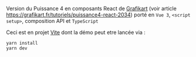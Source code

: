 Version du Puissance 4 en composants React de [Grafikart](https://github.com/Grafikart) (voir article https://grafikart.fr/tutoriels/puissance4-react-2034) porté en `Vue 3`, `<script setup>`, composition API et `TypeScript`

Ceci est en projet [Vite](https://vitejs.dev/) dont la démo peut etre lancée via :
```
yarn install
yarn dev
```
